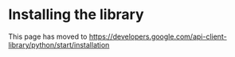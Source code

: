 # Installing the library

This page has moved to https://developers.google.com/api-client-library/python/start/installation